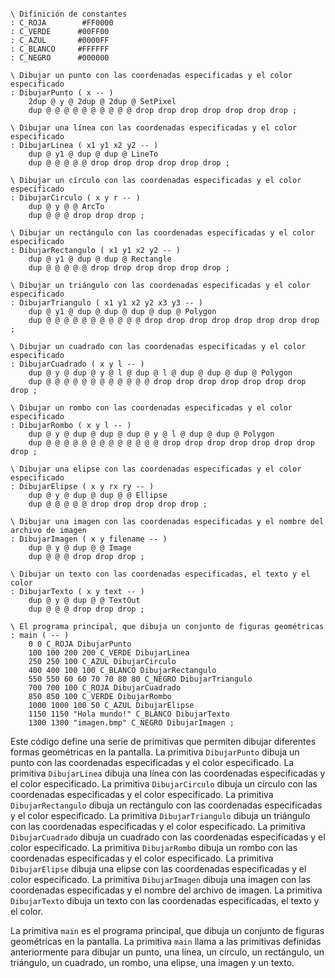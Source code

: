 ```forth

\ Difinición de constantes
: C_ROJA        #FF0000
: C_VERDE      #00FF00
: C_AZUL       #0000FF
: C_BLANCO     #FFFFFF
: C_NEGRO      #000000

\ Dibujar un punto con las coordenadas especificadas y el color especificado
: DibujarPunto ( x -- )
    2dup @ y @ 2dup @ 2dup @ SetPixel
    dup @ @ @ @ @ @ @ @ @ @ drop drop drop drop drop drop drop ;

\ Dibujar una línea con las coordenadas especificadas y el color especificado
: DibujarLinea ( x1 y1 x2 y2 -- )
    dup @ y1 @ dup @ dup @ LineTo
    dup @ @ @ @ @ drop drop drop drop drop drop ;

\ Dibujar un círculo con las coordenadas especificadas y el color especificado
: DibujarCirculo ( x y r -- )
    dup @ y @ @ ArcTo
    dup @ @ @ drop drop drop ;

\ Dibujar un rectángulo con las coordenadas especificadas y el color especificado
: DibujarRectangulo ( x1 y1 x2 y2 -- )
    dup @ y1 @ dup @ dup @ Rectangle
    dup @ @ @ @ @ drop drop drop drop drop drop ;

\ Dibujar un triángulo con las coordenadas especificadas y el color especificado
: DibujarTriangulo ( x1 y1 x2 y2 x3 y3 -- )
    dup @ y1 @ dup @ dup @ dup @ dup @ Polygon
    dup @ @ @ @ @ @ @ @ @ @ @ drop drop drop drop drop drop drop drop ;

\ Dibujar un cuadrado con las coordenadas especificadas y el color especificado
: DibujarCuadrado ( x y l -- )
    dup @ y @ dup @ y @ l @ dup @ l @ dup @ dup @ dup @ Polygon
    dup @ @ @ @ @ @ @ @ @ @ @ @ drop drop drop drop drop drop drop drop ;

\ Dibujar un rombo con las coordenadas especificadas y el color especificado
: DibujarRombo ( x y l -- )
    dup @ y @ dup @ dup @ dup @ y @ l @ dup @ dup @ Polygon
    dup @ @ @ @ @ @ @ @ @ @ @ @ @ drop drop drop drop drop drop drop drop ;

\ Dibujar una elipse con las coordenadas especificadas y el color especificado
: DibujarElipse ( x y rx ry -- )
    dup @ y @ dup @ dup @ @ Ellipse
    dup @ @ @ @ @ drop drop drop drop drop ;

\ Dibujar una imagen con las coordenadas especificadas y el nombre del archivo de imagen
: DibujarImagen ( x y filename -- )
    dup @ y @ dup @ @ Image
    dup @ @ @ drop drop drop ;

\ Dibujar un texto con las coordenadas especificadas, el texto y el color
: DibujarTexto ( x y text -- )
    dup @ y @ dup @ @ TextOut
    dup @ @ @ drop drop drop ;

\ El programa principal, que dibuja un conjunto de figuras geométricas
: main ( -- )
    0 0 C_ROJA DibujarPunto
    100 100 200 200 C_VERDE DibujarLinea
    250 250 100 C_AZUL DibujarCirculo
    400 400 100 100 C_BLANCO DibujarRectangulo
    550 550 60 60 70 70 80 80 C_NEGRO DibujarTriangulo
    700 700 100 C_ROJA DibujarCuadrado
    850 850 100 C_VERDE DibujarRombo
    1000 1000 100 50 C_AZUL DibujarElipse
    1150 1150 "Hola mundo!" C_BLANCO DibujarTexto
    1300 1300 "imagen.bmp" C_NEGRO DibujarImagen ;

```

Este código define una serie de primitivas que permiten dibujar diferentes formas geométricas en la pantalla. La primitiva `DibujarPunto` dibuja un punto con las coordenadas especificadas y el color especificado. La primitiva `DibujarLinea` dibuja una línea con las coordenadas especificadas y el color especificado. La primitiva `DibujarCirculo` dibuja un círculo con las coordenadas especificadas y el color especificado. La primitiva `DibujarRectangulo` dibuja un rectángulo con las coordenadas especificadas y el color especificado. La primitiva `DibujarTriangulo` dibuja un triángulo con las coordenadas especificadas y el color especificado. La primitiva `DibujarCuadrado` dibuja un cuadrado con las coordenadas especificadas y el color especificado. La primitiva `DibujarRombo` dibuja un rombo con las coordenadas especificadas y el color especificado. La primitiva `DibujarElipse` dibuja una elipse con las coordenadas especificadas y el color especificado. La primitiva `DibujarImagen` dibuja una imagen con las coordenadas especificadas y el nombre del archivo de imagen. La primitiva `DibujarTexto` dibuja un texto con las coordenadas especificadas, el texto y el color.

La primitiva `main` es el programa principal, que dibuja un conjunto de figuras geométricas en la pantalla. La primitiva `main` llama a las primitivas definidas anteriormente para dibujar un punto, una línea, un círculo, un rectángulo, un triángulo, un cuadrado, un rombo, una elipse, una imagen y un texto.